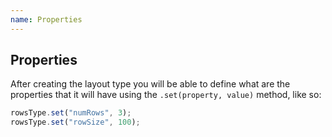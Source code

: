 ```yaml
---
name: Properties
---
```


## Properties

After creating the layout type you will be able to define what are the properties that it will have using the `.set(property, value)` method, like so:

```javascript
rowsType.set("numRows", 3);
rowsType.set("rowSize", 100);
```
